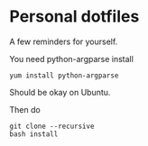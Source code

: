 Personal dotfiles
========

A few reminders for yourself.

You need python-argparse install

```
yum install python-argparse
```

Should be okay on Ubuntu.

Then do

```
git clone --recursive
bash install
```
